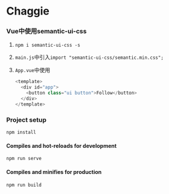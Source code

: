 # Chaggie

### Vue中使用semantic-ui-css

1. `npm i semantic-ui-css -s`

2. `main.js`中引入`import "semantic-ui-css/semantic.min.css";`

3. `App.vue`中使用

   ```js
   <template>
     <div id="app">
       <button class="ui button">Follow</button>
     </div>
   </template>
   ```

   

### Project setup

```
npm install
```

#### Compiles and hot-reloads for development

```
npm run serve
```

#### Compiles and minifies for production

```
npm run build
```
